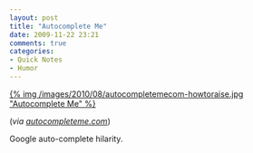 ```yaml
---
layout: post
title: "Autocomplete Me"
date: 2009-11-22 23:21
comments: true
categories:
- Quick Notes
- Humor
---
```


[{% img /images/2010/08/autocompletemecom-howtoraise.jpg "Autocomplete Me" %}](http://autocompleteme.com/)

(*via [autocompleteme.com](http://autocompleteme.com/)*)

Google auto-complete hilarity.
